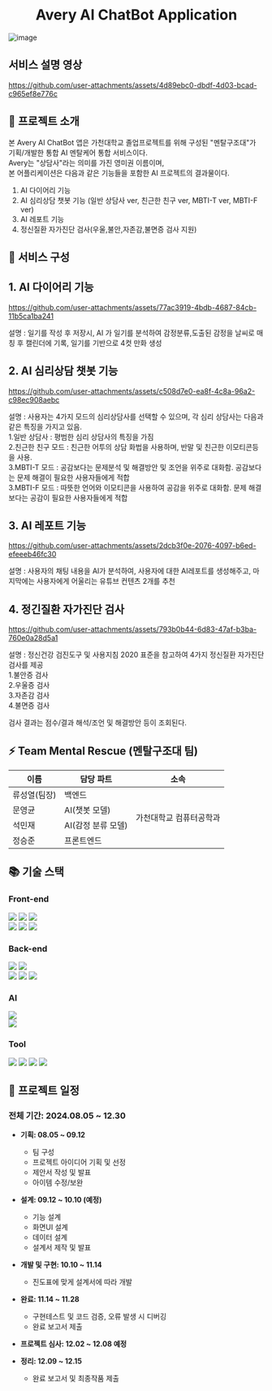 <h1 align="center"> 
  Avery AI ChatBot Application
</h1>

![image](https://github.com/user-attachments/assets/4551a1c0-455a-4403-aaf6-8d7978663e09)

## 서비스 설명 영상 
https://github.com/user-attachments/assets/4d89ebc0-dbdf-4d03-bcad-c965ef8e776c


## 📌 프로젝트 소개

본 Avery AI ChatBot 앱은 가천대학교 졸업프로젝트를 위해 구성된 "멘탈구조대"가 기획/개발한 통합 AI 멘탈케어 통합 서비스이다.   
Avery는 "상담사"라는 의미를 가진 영미권 이름이며,    
본 어플리케이션은 다음과 같은 기능들을 포함한 AI 프로젝트의 결과물이다.    

1. AI 다이어리 기능    
2. AI 심리상담 챗봇 기능 (일반 상담사 ver, 친근한 친구 ver, MBTI-T ver, MBTI-F ver)     
3. AI 레포트 기능   
4. 정신질환 자가진단 검사(우울,불안,자존감,불면증 검사 지원)   


## 📘 서비스 구성

## 1. AI 다이어리 기능 

https://github.com/user-attachments/assets/77ac3919-4bdb-4687-84cb-11b5ca1ba241

설명 : 일기를 작성 후 저장시, AI 가 일기를 분석하여 감정분류,도출된 감정을 날씨로 매칭 후 캘린더에 기록, 일기를 기반으로 4컷 만화 생성

## 2. AI 심리상담 챗봇 기능 

https://github.com/user-attachments/assets/c508d7e0-ea8f-4c8a-96a2-c98ec908aebc

설명 : 사용자는 4가지 모드의 심리상담사를 선택할 수 있으며, 각 심리 상담사는 다음과 같은 특징을 가지고 있음.    
1.일반 상담사 : 평범한 심리 상담사의 특징을 가짐    
2.친근한 친구 모드  :  친근한 어투의 상담 화법을 사용하며, 반말 및 친근한 이모티콘등을 사용.   
3.MBTI-T 모드 : 공감보다는 문제분석 및 해결방안 및 조언을 위주로 대화함. 공감보다는 문제 해결이 필요한 사용자들에게 적합    
3.MBTI-F 모드 : 따뜻한 언어와 이모티콘을 사용하여 공감을 위주로 대화함. 문제 해결보다는 공감이 필요한 사용자들에게 적합   

## 3. AI 레포트 기능 

https://github.com/user-attachments/assets/2dcb3f0e-2076-4097-b6ed-efeeeb46fc30

설명 : 사용자의 채팅 내용을 AI가 분석하여, 사용자에 대한 AI레포트를 생성해주고, 마지막에는 사용자에게 어울리는 유튜브 컨텐츠 2개를 추천

## 4. 정긴질환 자가진단 검사 

https://github.com/user-attachments/assets/793b0b44-6d83-47af-b3ba-760e0a28d5a1

설명 : 정신건강 검진도구 및 사용지침 2020 표준을 참고하여 4가지 정신질환 자가진단 검사를 제공   
1.불안증 검사   
2.우울증 검사    
3.자존감 검사   
4.불면증 검사    

검사 결과는 점수/결과 해석/조언 및 해결방안 등이 조회된다.


## ⚡ Team Mental Rescue (멘탈구조대 팀)

<table style="border: 2px;">
  <thead>
    <tr>
      <th> 이름 </th>
      <th> 담당 파트 </th>
      <th> 소속 </th>
    </tr>
  </thead>
  <tbody>
    <tr>
      <td> 류성열(팀장) </td>
      <td> 백엔드 </td>
      <td rowspan="4"> 가천대학교 컴퓨터공학과 </td>
    </tr>
    <tr>
      <td> 문영균 </td>
      <td> AI(챗봇 모델) </td>
    </tr>
    <tr>
      <td> 석민재 </td>
      <td> AI(감정 분류 모델) </td>
    </tr>
    <tr>
      <td> 정승준 </td>
      <td> 프론트엔드</td>
    </tr>
  </tbody>  
</table>

## 📚 기술 스택

### Front-end 
<div> 
  <img src="https://img.shields.io/badge/html5-E34F26?style=for-the-badge&logo=html5&logoColor=white"> 
  <img src="https://img.shields.io/badge/css-1572B6?style=for-the-badge&logo=css3&logoColor=white"> 
  <img src="https://img.shields.io/badge/javascript-F7DF1E?style=for-the-badge&logo=javascript&logoColor=black"> 
  <br>
 
  <img src="https://img.shields.io/badge/node.js-339933?style=for-the-badge&logo=Node.js&logoColor=white">
  <img src="https://img.shields.io/badge/react-61DAFB?style=for-the-badge&logo=react&logoColor=black">
  <img src="https://img.shields.io/badge/react native-61DAFB?style=for-the-badge&logo=react&logoColor=black">
</div>  



### Back-end
<div>
  <img src="https://img.shields.io/badge/java-007396?style=for-the-badge&logo=java&logoColor=white">
  <img src="https://img.shields.io/badge/junit5-25A162?style=for-the-badge&logo=junit5&logoColor=white">
  <br>
  
  <img src="https://img.shields.io/badge/spring-6DB33F?style=for-the-badge&logo=spring&logoColor=white">
  <img src="https://img.shields.io/badge/spring boot-6DB33F?style=for-the-badge&logo=springboot&logoColor=white">
  <img src="https://img.shields.io/badge/spring security-6DB33F?style=for-the-badge&logo=springsecurity&logoColor=white">
</div>

### AI
<div>
  <img src="https://img.shields.io/badge/python-3776AB?style=for-the-badge&logo=python&logoColor=white"> <br>
  <img src="https://img.shields.io/badge/flask-000000?style=for-the-badge&logo=flask&logoColor=white">
</div>

### Tool
<div>
  <img src="https://img.shields.io/badge/github-181717?style=for-the-badge&logo=github&logoColor=white">
  <img src="https://img.shields.io/badge/notion-000000?style=for-the-badge&logo=notion&logoColor=white">
  <img src="https://img.shields.io/badge/discord-5865F2?style=for-the-badge&logo=discord&logoColor=white">
  <img src="https://img.shields.io/badge/figma-F24E1E?style=for-the-badge&logo=figma&logoColor=white">
</div>


## 📆 프로젝트 일정

### 전체 기간: 2024.08.05 ~ 12.30

- **기획: 08.05 ~ 09.12**
  
  - 팀 구성
  - 프로젝트 아이디어 기획 및 선정
  - 제안서 작성 및 발표
  - 아이템 수정/보완

- **설계: 09.12 ~ 10.10 (예정)**

  - 기능 설계
  - 화면UI 설계
  - 데이터 설계
  - 설계서 제작 및 발표

- **개발 및 구현: 10.10 ~ 11.14**

  - 진도표에 맞게 설계서에 따라 개발

- **완료: 11.14 ~ 11.28**

  - 구현테스트 및 코드 검증, 오류 발생 시 디버깅
  - 완료 보고서 제출

- **프로젝트 심사: 12.02 ~ 12.08 예정**

- **정리: 12.09 ~ 12.15**

  - 완료 보고서 및 최종작품 제출 
